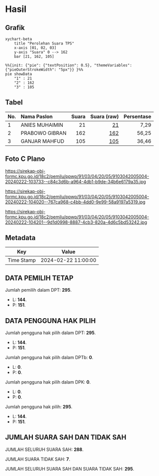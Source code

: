 # Hasil

## Grafik

```mermaid
xychart-beta
    title "Perolehan Suara TPS"
    x-axis [01, 02, 03]
    y-axis "Suara" 0 --> 162
    bar [21, 162, 105]
```

```mermaid
%%{init: {"pie": {"textPosition": 0.5}, "themeVariables": {"pieOuterStrokeWidth": "5px"}} }%%
pie showData
    "1" : 21
    "2" : 162
    "3" : 105
```

## Tabel

| No. | Nama Paslon    | Suara | Suara (raw) | Persentase |
|:--- |:-------------- | -----:| -----------:| ----------:|
| 1   | ANIES MUHAIMIN | 21    | [21][p-1]   | 7,29       |
| 2   | PRABOWO GIBRAN | 162   | [162][p-2]  | 56,25      |
| 3   | GANJAR MAHFUD  | 105   | [105][p-3]  | 36,46      |


[p-1]: https://github.com/gigit-pemilu/pemilu-2024-91-papua/blob/main/pilpres/hitung-suara/sub/91-papua/sub/03-jayapura/sub/04-sentani-barat/sub/2005-maribu/sub/004-tps/sub/paslon-1.txt
[p-2]: https://github.com/gigit-pemilu/pemilu-2024-91-papua/blob/main/pilpres/hitung-suara/sub/91-papua/sub/03-jayapura/sub/04-sentani-barat/sub/2005-maribu/sub/004-tps/sub/paslon-2.txt
[p-3]: https://github.com/gigit-pemilu/pemilu-2024-91-papua/blob/main/pilpres/hitung-suara/sub/91-papua/sub/03-jayapura/sub/04-sentani-barat/sub/2005-maribu/sub/004-tps/sub/paslon-3.txt

## Foto C Plano

https://sirekap-obj-formc.kpu.go.id/18c2/pemilu/ppwp/91/03/04/20/05/9103042005004-20240222-103733--c84c3d6b-a964-4db1-b9de-34b6e6179a35.jpg

https://sirekap-obj-formc.kpu.go.id/18c2/pemilu/ppwp/91/03/04/20/05/9103042005004-20240222-104020--767ca968-c4bb-4dd0-9e99-58a9197a5319.jpg

https://sirekap-obj-formc.kpu.go.id/18c2/pemilu/ppwp/91/03/04/20/05/9103042005004-20240222-104201--9d1d0998-8887-4cb3-820a-4d6c5bd53242.jpg


## Metadata

| Key        | Value               |
| ---------- | ------------------- |
| Time Stamp | 2024-02-22 11:00:00 |


## DATA PEMILIH TETAP

Jumlah pemilih dalam DPT: **295**.
 * L: **144**.
 * P: **151**.

## DATA PENGGUNA HAK PILIH

Jumlah pengguna hak pilih dalam DPT: **295**.
 * L: **144**.
 * P: **151**.

Jumlah pengguna hak pilih dalam DPTb: **0**.
 * L: **0**.
 * P: **0**.

Jumlah pengguna hak pilih dalam DPK: **0**.
 * L: **0**.
 * P: **0**.

Jumlah pengguna hak pilih: **295**.
 * L: **144**.
 * P: **151**.

## JUMLAH SUARA SAH DAN TIDAK SAH

JUMLAH SELURUH SUARA SAH: **288**.

JUMLAH SUARA TIDAK SAH: **7**.

JUMLAH SELURUH SUARA SAH DAN SUARA TIDAK SAH: **295**.


